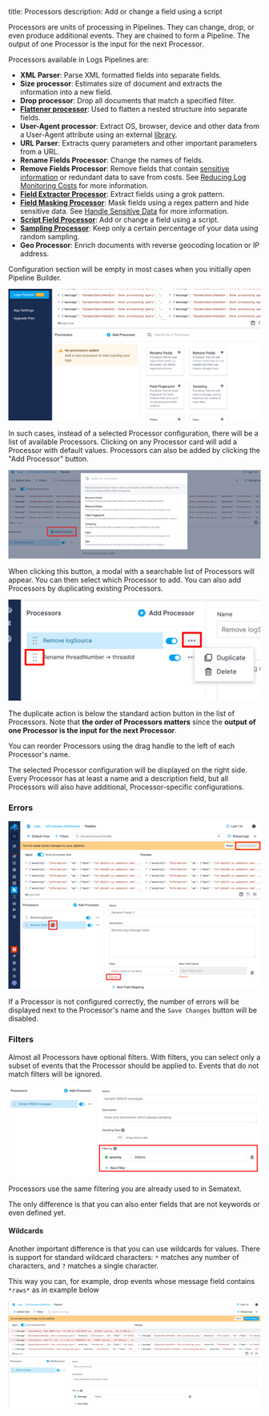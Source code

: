 title: Processors
description: Add or change a field using a script

Processors are units of processing in Pipelines. They can change, drop, or even produce additional events. They are chained to form a Pipeline. The output of one Processor is the input for the next Processor.

Processors available in Logs Pipelines are:

- **XML Parser**: Parse XML formatted fields into separate fields.
- **Size processor**: Estimates size of document and extracts the information into a new field.
- **Drop processor**: Drop all documents that match a specified filter.
- [**Flattener processor**](../logs/flattener-processor): Used to flatten a nested structure into separate fields.
- **User-Agent processor**: Extract OS, browser, device and other data from a User-Agent attribute using an external [library](https://yauaa.basjes.nl/expect/fieldvalues/).
- **URL Parser**: Extracts query parameters and other important parameters from a URL.
- **Rename Fields Processor**: Change the names of fields.
- **Remove Fields Processor**: Remove fields that contain [sensitive information](../logs/handle-sensitive-data-with-pipelines) or redundant data to save from costs. See [Reducing Log Monitoring Costs](../logs/reduce-costs-with-pipelines) for more information.
- [**Field Extractor Processor**](../logs/field-extractor-processor): Extract fields using a grok pattern.
- [**Field Masking Processor**](../logs/field-masking-processor): Mask fields using a regex pattern and hide sensitive data. See [Handle Sensitive Data](../logs/handle-sensitive-data-with-pipelines) for more information.
- [**Script Field Processor**](../logs/script-field-processor): Add or change a field using a script.
- [**Sampling Processor**](../logs/sampling-processor): Keep only a certain percentage of your data using random sampling.
- **Geo Processor**: Enrich documents with reverse geocoding location or IP address.

Configuration section will be empty in most cases when you initially open Pipeline Builder.

![Empty Pipeline](../images/logs/pipelines/empty-pipeline.png)

In such cases, instead of a selected Processor configuration, there will be a list of available Processors. Clicking on any Processor card will add a Processor with default values. Processors can also be added by clicking the "Add Processor" button.

![Add Processor](../images/logs/pipelines/add-processor.png)

When clicking this button, a modal with a searchable list of Processors will appear. You can then select which Processor to add.
You can also add Processors by duplicating existing Processors.

![Processor Actions](../images/logs/pipelines/processor-actions.png)

The duplicate action is below the standard action button in the list of Processors. Note that **the order of Processors matters** since the **output of one Processor is the input for the next Processor**. 

You can reorder Processors using the drag handle to the left of each Processor's name.

The selected Processor configuration will be displayed on the right side. Every Processor has at least a name and a description field, but all Processors will also have additional, Processor-specific configurations.

### Errors
![Processor Errors](../images/logs/pipelines/processor-errors.png)

If a Processor is not configured correctly, the number of errors will be displayed next to the Processor's name and the `Save Changes` button will be disabled.

### Filters
Almost all Processors have optional filters. With filters, you can select only a subset of events that the Processor should be applied to. Events that do not match filters will be ignored.

![Processor Filters](../images/logs/pipelines/processor-filters.png)

Processors use the same filtering you are already used to in Sematext. 

The only difference is that you can also enter fields that are not keywords or even defined yet. 

#### Wildcards
Another important difference is that you can use wildcards for values. There is support for standard wildcard characters: `*` matches any number of characters, and `?` matches a single character.

This way you can, for example, drop events whose message field contains `*raws*` as in example below

![Wildcards_Filtering](../images/logs/pipelines/wildcards-filtering.png)

